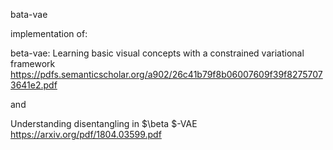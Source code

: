 bata-vae

implementation of:
 
beta-vae: Learning basic visual concepts with a constrained variational framework
https://pdfs.semanticscholar.org/a902/26c41b79f8b06007609f39f82757073641e2.pdf

and 

Understanding disentangling in $\beta $-VAE
https://arxiv.org/pdf/1804.03599.pdf



